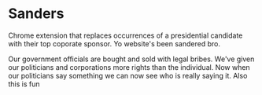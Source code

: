 Sanders
=============

Chrome extension that replaces occurrences of a presidential candidate with their top coporate sponsor. Yo website's been sandered bro.


Our government officials are bought and sold with legal bribes. We've given our politicians and corporations more rights than the individual. Now when our politicians say something we can now see who is really saying it. Also this is fun

